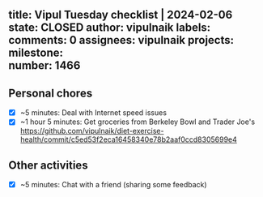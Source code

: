 title:	Vipul Tuesday checklist | 2024-02-06
state:	CLOSED
author:	vipulnaik
labels:	
comments:	0
assignees:	vipulnaik
projects:	
milestone:	
number:	1466
--
## Personal chores

- [x] ~5 minutes: Deal with Internet speed issues
- [x] ~1 hour 5 minutes: Get groceries from Berkeley Bowl and Trader Joe's https://github.com/vipulnaik/diet-exercise-health/commit/c5ed53f2eca16458340e78b2aaf0ccd8305699e4 

## Other activities

- [x] ~5 minutes: Chat with a friend (sharing some feedback)
